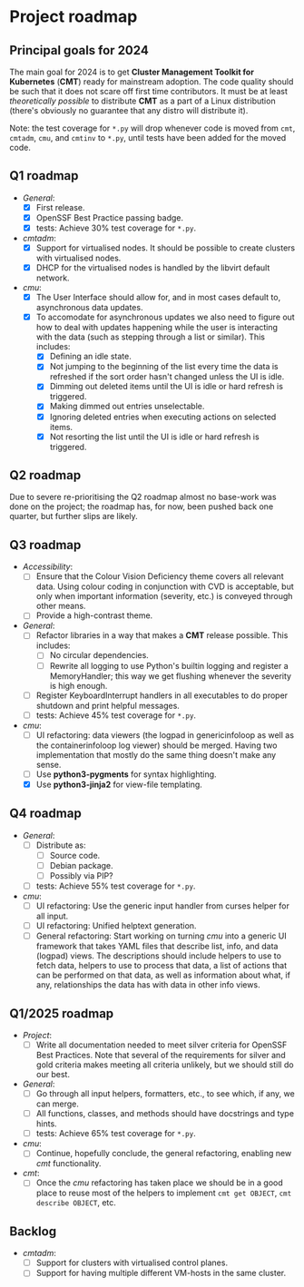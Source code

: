 # Project roadmap

## Principal goals for 2024

The main goal for 2024 is to get __Cluster Management Toolkit for Kubernetes__ (__CMT__)
ready for mainstream adoption. The code quality should be such that it does not
scare off first time contributors. It must be at least _theoretically possible_
to distribute __CMT__ as a part of a Linux distribution
(there's obviously no guarantee that any distro will distribute it).

Note: the test coverage for `*.py` will drop whenever code
is moved from `cmt`, `cmtadm`, `cmu`, and `cmtinv` to `*.py`, until
tests have been added for the moved code.

## Q1 roadmap
* _General_:
    * [x] First release.
    * [x] OpenSSF Best Practice passing badge.
    * [x] tests: Achieve 30% test coverage for `*.py`.
* _cmtadm_:
    * [x] Support for virtualised nodes. It should be possible to create clusters
      with virtualised nodes.
    * [x] DHCP for the virtualised nodes is handled by the libvirt default network.
* _cmu_:
    * [x] The User Interface should allow for, and in most cases default to, asynchronous data updates.
    * [x] To accomodate for asynchronous updates we also need to figure out how to deal
      with updates happening while the user is interacting with the data (such as
      stepping through a list or similar). This includes:
        * [x] Defining an idle state.
        * [x] Not jumping to the beginning of the list every time the data is refreshed
          if the sort order hasn't changed unless the UI is idle.
        * [x] Dimming out deleted items until the UI is idle or hard refresh is triggered.
        * [x] Making dimmed out entries unselectable.
        * [x] Ignoring deleted entries when executing actions on selected items.
        * [x] Not resorting the list until the UI is idle or hard refresh is triggered.

## Q2 roadmap

Due to severe re-prioritising the Q2 roadmap almost no base-work was done on the project;
the roadmap has, for now, been pushed back one quarter, but further slips are likely.

## Q3 roadmap
* _Accessibility_:
    * [ ] Ensure that the Colour Vision Deficiency theme covers all relevant data.
      Using colour coding in conjunction with CVD is acceptable, but only when important
      information (severity, etc.) is conveyed through other means.
    * [ ] Provide a high-contrast theme.
* _General_:
    * [ ] Refactor libraries in a way that makes a __CMT__ release possible. This includes:
        * [ ] No circular dependencies.
        * [ ] Rewrite all logging to use Python's builtin logging and register a MemoryHandler;
              this way we get flushing whenever the severity is high enough.
    * [ ] Register KeyboardInterrupt handlers in all executables to do proper shutdown
          and print helpful messages.
    * [ ] tests: Achieve 45% test coverage for `*.py`.
* _cmu_:
    * [ ] UI refactoring: data viewers (the logpad in genericinfoloop as well as
      the containerinfoloop log viewer) should be merged. Having two implementation
      that mostly do the same thing doesn't make any sense.
    * [ ] Use __python3-pygments__ for syntax highlighting.
    * [x] Use __python3-jinja2__ for view-file templating.

## Q4 roadmap
* _General_:
    * [ ] Distribute as:
        * [ ] Source code.
        * [ ] Debian package.
        * [ ] Possibly via PIP?
    * [ ] tests: Achieve 55% test coverage for `*.py`.
* _cmu_:
    * [ ] UI refactoring: Use the generic input handler from curses helper for all input.
    * [ ] UI refactoring: Unified helptext generation.
    * [ ] General refactoring: Start working on turning _cmu_ into a generic UI framework
      that takes YAML files that describe list, info, and data (logpad) views.
      The descriptions should include helpers to use to fetch data,
      helpers to use to process that data, a list of actions that can be performed
      on that data, as well as information about what, if any, relationships the data
      has with data in other info views.

## Q1/2025 roadmap
* _Project_:
    * [ ] Write all documentation needed to meet silver criteria for OpenSSF Best Practices.
      Note that several of the requirements for silver and gold criteria makes meeting
      all criteria unlikely, but we should still do our best.
* _General_:
    * [ ] Go through all input helpers, formatters, etc., to see which, if any, we can
      merge.
    * [ ] All functions, classes, and methods should have docstrings and type hints.
    * [ ] tests: Achieve 65% test coverage for `*.py`.
* _cmu_:
    * [ ] Continue, hopefully conclude, the general refactoring, enabling new _cmt_ functionality.
* _cmt_:
    * [ ] Once the _cmu_ refactoring has taken place we should be in a good place to
      reuse most of the helpers to implement `cmt get OBJECT`, `cmt describe OBJECT`,
      etc.

## Backlog
* _cmtadm_:
    * [ ] Support for clusters with virtualised control planes.
    * [ ] Support for having multiple different VM-hosts in the same cluster.
